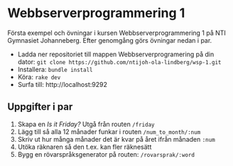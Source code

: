 # Webbserverprogrammering 1
Första exempel och övningar i kursen Webbserverprogrammering 1 på NTI Gymnasiet Johanneberg. 
Efter genomgång görs övningar nedan i par.

* Ladda ner repositoriet till mappen Webbserverprogramering på din dator: `git clone https://github.com/ntijoh-ola-lindberg/wsp-1.git`
* Installera: `bundle install`
* Köra: `rake dev`
* Surfa till: http://localhost:9292

## Uppgifter i par
1. Skapa en *Is it Friday?* Utgå från routen `/friday`
2. Lägg till så alla 12 månader funkar i routen `/num_to_month/:num`
3. Skriv ut hur många månader det är kvar på året ifrån månaden `:num`
4. Utöka räknaren så den t.ex. kan fler räknesätt
5. Bygg en rövarspråksgenerator på routen: `/rovarsprak/:word`